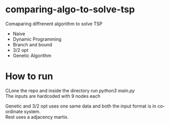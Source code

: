 # comparing-algo-to-solve-tsp
Comaparing diffrenent algorithm to solve TSP
- Naive
- Dynamic Programming
- Branch and bound
- 3/2 opt
- Genetic Algorithm

# How to run
CLone the repo and inside the directory run *python3 main.py*</br>
The inputs are hardcoded with 9 nodes each </br>

Genetic and 3/2 opt uses one same data and both the input format is in co-ordinate system.</br>
Rest uses a adjacency martix.
